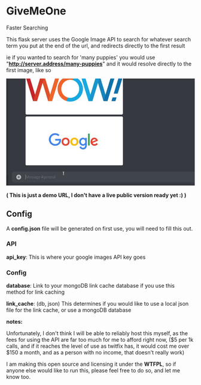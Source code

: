 # GiveMeOne

Faster Searching



This flask server uses the Google Image API to search for whatever search term you put at the end of the url, and redirects directly to the first result

ie if you wanted to search for 'many puppies' you would use "**http://server.address/many-puppies**" and it would resolve directly to the first image, like so 



![GiveMeOne](GiveMeOne.gif)

**( This is just a demo URL, I don't have a live public version ready yet :) )**



## Config

A **config.json** file will be generated on first use, you will need to fill this out.

### API

**api_key**: This is where your google images API key goes

### Config

**database**: Link to your mongoDB link cache database if you use this method for link caching

**link_cache**: (db, json) This determines if you would like to use a local json file for the link cache, or use a mongoDB database



**notes:**

Unfortunately, I don't think I will be able to reliably host this myself, as the fees for using the API are far too much for me to afford right now, ($5 per 1k calls, and if it reaches the level of use as twitfix has, it would cost me over $150 a month, and as a person with no income, that doesn't really work)

I am making this open source and licensing it under the **WTFPL**, so if anyone else would like to run this, please feel free to do so, and let me know too.

